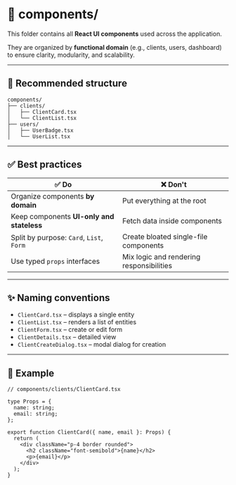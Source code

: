 # 🧩 components/

This folder contains all **React UI components** used across the application.

They are organized by **functional domain** (e.g., clients, users, dashboard) to ensure clarity, modularity, and scalability.

---

## 📁 Recommended structure

```
components/
├── clients/
│   ├── ClientCard.tsx
│   └── ClientList.tsx
├── users/
│   ├── UserBadge.tsx
│   └── UserList.tsx
```

---

## ✅ Best practices

| ✅ Do                                      | ❌ Don't                                |
|-------------------------------------------|-----------------------------------------|
| Organize components **by domain**         | Put everything at the root              |
| Keep components **UI-only and stateless** | Fetch data inside components            |
| Split by purpose: `Card`, `List`, `Form`  | Create bloated single-file components   |
| Use typed `props` interfaces              | Mix logic and rendering responsibilities|

---

## ✨ Naming conventions

- `ClientCard.tsx` – displays a single entity
- `ClientList.tsx` – renders a list of entities
- `ClientForm.tsx` – create or edit form
- `ClientDetails.tsx` – detailed view
- `ClientCreateDialog.tsx` – modal dialog for creation

---

## 🧠 Example

```tsx
// components/clients/ClientCard.tsx

type Props = {
  name: string;
  email: string;
};

export function ClientCard({ name, email }: Props) {
  return (
    <div className="p-4 border rounded">
      <h2 className="font-semibold">{name}</h2>
      <p>{email}</p>
    </div>
  );
}
```